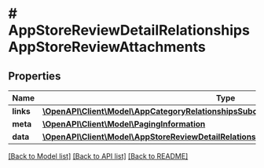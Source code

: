 # # AppStoreReviewDetailRelationshipsAppStoreReviewAttachments

## Properties

Name | Type | Description | Notes
------------ | ------------- | ------------- | -------------
**links** | [**\OpenAPI\Client\Model\AppCategoryRelationshipsSubcategoriesLinks**](AppCategoryRelationshipsSubcategoriesLinks.md) |  | [optional] 
**meta** | [**\OpenAPI\Client\Model\PagingInformation**](PagingInformation.md) |  | [optional] 
**data** | [**\OpenAPI\Client\Model\AppStoreReviewDetailRelationshipsAppStoreReviewAttachmentsData[]**](AppStoreReviewDetailRelationshipsAppStoreReviewAttachmentsData.md) |  | [optional] 

[[Back to Model list]](../../README.md#documentation-for-models) [[Back to API list]](../../README.md#documentation-for-api-endpoints) [[Back to README]](../../README.md)


